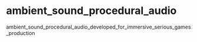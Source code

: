 # ambient_sound_procedural_audio
ambient_sound_procedural_audio_developed_for_immersive_serious_games_production
